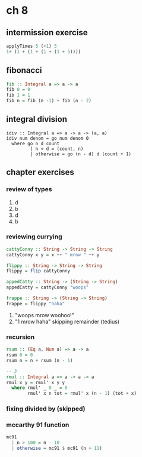# ch 8

## intermission exercise

```haskell
applyTimes 5 (+1) 5
1+ (1 + (1 + (1 + (1 + 5))))
```

## fibonacci

```haskell
fib :: Integral a => a -> a
fib 0 = 0
fib 1 = 1
fib n = fib (n -1) + fib (n - 2)
```

## integral division

```
idiv :: Integral a => a -> a -> (a, a)
idiv num denom = go num denom 0
  where go n d count
         | n < d = (count, n)
         | otherwise = go (n - d) d (count + 1)
```

## chapter exercises

### review of types

1. d
2. b
3. d
4. b

### reviewing currying

```haskell
cattyConny :: String -> String -> String
cattyConny x y = x ++ " mrow " ++ y

flippy :: String -> String -> String
flippy = flip cattyConny

appedCatty :: String -> (String -> String)
appedCatty = cattyConny "woops"

frappe :: String -> (String -> String)
frappe = flippy "haha"
```

1. "woops mrow woohoo!"
2. "1 mrow haha"
skipping remainder (tedius)

### recursion

```haskell
rsum :: (Eq a, Num a) => a -> a
rsum 0 = 0
rsum n = n + rsum (n - 1)

-- 3
rmul :: Integral a => a -> a -> a
rmul x y = rmul' x y y
  where rmul' _ 0 _ = 0
        rmul' x n tot = rmul' x (n - 1) (tot + x)
```

### fixing divided by (skipped)

### mccarthy 91 function

```haskell
mc91
  | n > 100 = n - 10
  | otherwise = mc91 $ mc91 (n + 11)
```
